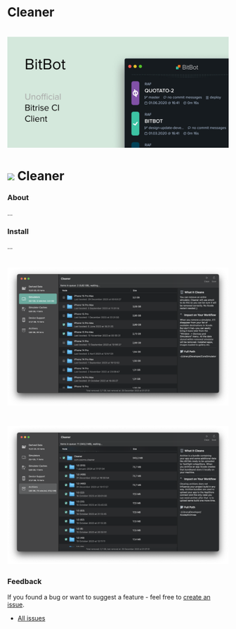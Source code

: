 # Cleaner

# ![Cleaner](https://github.com/deszip/BitBot/raw/master/BB-github.jpg)

# <img src="https://github.com/deszip/BitBot/raw/master/1024x1024.png" width="64"> Cleaner

### About
...

### Install
...


# ![Cleaner](https://github.com/deszip/Cleaner-Tracker/blob/9ab408707bb5587c484eb64f90f03fcae102ed00/scr-1.png)
# ![Cleaner](https://github.com/deszip/Cleaner-Tracker/blob/0a4b443b714975e3a07c1cfbfd14c5ed339d4624/scr-2.png)


### Feedback
If you found a bug or want to suggest a feature - feel free to [create an issue](https://github.com/deszip/Cleaner-Tracker/issues/new).

* [All issues](https://github.com/deszip/Cleaner-Tracker/issues)